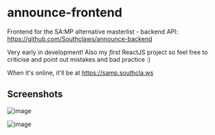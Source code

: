 # announce-frontend

Frontend for the SA:MP alternative masterlist - backend API: https://github.com/Southclaws/announce-backend

Very early in development! Also my *first* ReactJS project so feel free to criticise and point out mistakes and bad practice :)

When it's online, it'll be at https://samp.southcla.ws

## Screenshots

![image](https://user-images.githubusercontent.com/1636971/28946270-e1d956ea-78a1-11e7-9706-b6872c475195.png)

![image](https://user-images.githubusercontent.com/1636971/28946276-ea9e9c9a-78a1-11e7-80f2-3ae5446f55d7.png)
